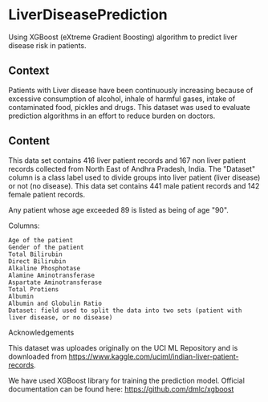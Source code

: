 # LiverDiseasePrediction
Using XGBoost (eXtreme Gradient Boosting) algorithm to predict liver disease risk in patients. 

## Context
Patients with Liver disease have been continuously increasing because of excessive consumption of alcohol, inhale of harmful gases, intake of contaminated food, pickles and drugs. This dataset was used to evaluate prediction algorithms in an effort to reduce burden on doctors. 

## Content
This data set contains 416 liver patient records and 167 non liver patient records collected from North East of Andhra Pradesh, India. The "Dataset" column is a class label used to divide groups into liver patient (liver disease) or not (no disease). This data set contains 441 male patient records and 142 female patient records.

Any patient whose age exceeded 89 is listed as being of age "90".

Columns:

    Age of the patient
    Gender of the patient
    Total Bilirubin
    Direct Bilirubin
    Alkaline Phosphotase
    Alamine Aminotransferase
    Aspartate Aminotransferase
    Total Protiens
    Albumin
    Albumin and Globulin Ratio
    Dataset: field used to split the data into two sets (patient with liver disease, or no disease)

Acknowledgements

This dataset was uploades originally on the UCI ML Repository and is downloaded from https://www.kaggle.com/uciml/indian-liver-patient-records.

We have used XGBoost library for training the prediction model. 
Official documentation can be found here: https://github.com/dmlc/xgboost

